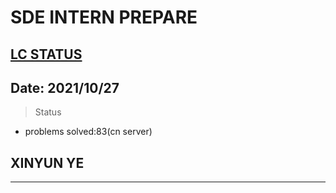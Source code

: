 # SDE INTERN PREPARE
[LC STATUS](https://leetcode-cn.com/u/nrtmos/)
---
## Date: 2021/10/27
> Status
- problems solved:83(cn server)
## XINYUN YE
---




